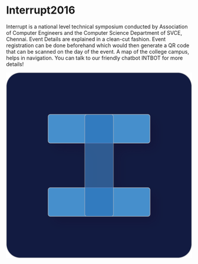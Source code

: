 # Interrupt2016
Interrupt is a national level technical symposium conducted by Association of Computer Engineers and the Computer Science
Department of SVCE, Chennai. 
Event Details are explained in a clean-cut fashion.
Event registration can be done beforehand which would then generate a QR code that can be scanned on the day of the event. 
A map of the college campus, helps in navigation.
You can talk to our friendly chatbot INTBOT for more details! 

![alt tag](https://github.com/nareshvelu96/Interrupt2016/blob/master/app/src/main/res/drawable/interrupt_icon.png)
